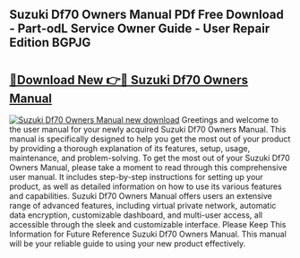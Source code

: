 ## Suzuki Df70 Owners Manual PDf Free Download - Part-odL Service Owner Guide - User Repair Edition BGPJG

# <h2><a href="http://bc94849.oget.top/?id=Suzuki+Df70+Owners+Manual">🔗Download New 👉🔴 Suzuki Df70 Owners Manual</a></h2>

[![Suzuki Df70 Owners Manual new download](https://i.imgur.com/5g1atiW.png)](http://bc94849.oget.top/?id=Suzuki+Df70+Owners+Manual)
Greetings and welcome to the user manual for your newly acquired Suzuki Df70 Owners Manual. This manual is specifically designed to help you get the most out of your product by providing a thorough explanation of its features, setup, usage, maintenance, and problem-solving. To get the most out of your Suzuki Df70 Owners Manual, please take a moment to read through this comprehensive user manual. It includes step-by-step instructions for setting up your product, as well as detailed information on how to use its various features and capabilities. Suzuki Df70 Owners Manual offers users an extensive range of advanced features, including virtual private network, automatic data encryption, customizable dashboard, and multi-user access, all accessible through the sleek and customizable interface. Please Keep This Information for Future Reference Suzuki Df70 Owners Manual. This manual will be your reliable guide to using your new product effectively.
